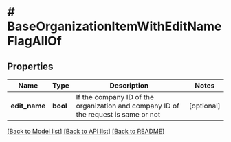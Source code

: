 # # BaseOrganizationItemWithEditNameFlagAllOf

## Properties

Name | Type | Description | Notes
------------ | ------------- | ------------- | -------------
**edit_name** | **bool** | If the company ID of the organization and company ID of the request is same or not | [optional]

[[Back to Model list]](../README.md#documentation-for-models) [[Back to API list]](../README.md#documentation-for-api-endpoints) [[Back to README]](../README.md)
